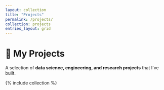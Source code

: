 ```yaml
---
layout: collection
title: "Projects"
permalink: /projects/
collection: projects
entries_layout: grid
---
```


# 🚀 My Projects

A selection of **data science, engineering, and research projects** that I've built.

{% include collection %}
